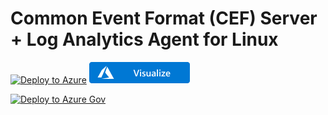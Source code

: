 # Common Event Format (CEF) Server + Log Analytics Agent for Linux

[![Deploy to Azure](https://aka.ms/deploytoazurebutton)](https://portal.azure.com/#create/Microsoft.Template/uri/https%3A%2F%2Fraw.githubusercontent.com%2FOTRF%2FBlacksmith%2Fmaster%2Ftemplates%2Fazure%2FCEF-Log-Analytics-Agent-Linux%2Fazuredeploy.json) [![Visualize](https://raw.githubusercontent.com/Azure/azure-quickstart-templates/master/1-CONTRIBUTION-GUIDE/images/visualizebutton.png)](http://armviz.io/#/?load=https%3A%2F%2Fraw.githubusercontent.com%2FOTRF%2FBlacksmith%2Fmaster%2Ftemplates%2Fazure%2FCEF-Log-Analytics-Agent-Linux%2Fazuredeploy.json)

[![Deploy to Azure Gov](https://aka.ms/deploytoazuregovbutton)](https://portal.azure.us/#create/Microsoft.Template/uri/https%3A%2F%2Fraw.githubusercontent.com%2FOTRF%2FBlacksmith%2Fmaster%2Ftemplates%2Fazure%2FCEF-Log-Analytics-Agent-Linux%2Fazuredeploy.json)

